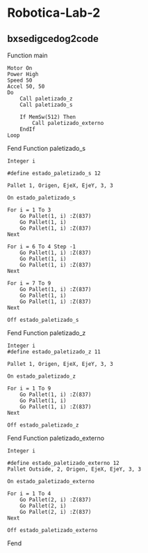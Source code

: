 # Robotica-Lab-2
## bxsedigcedog2code
Function main
	
	Motor On
	Power High
	Speed 50
	Accel 50, 50
	Do
		Call paletizado_z
		Call paletizado_s
	
		If MemSw(512) Then
			Call paletizado_externo
		EndIf
	Loop
	
Fend
Function paletizado_s
	
	Integer i
	
	#define estado_paletizado_s 12
	
	Pallet 1, Origen, EjeX, EjeY, 3, 3
	
	On estado_paletizado_s
	
	For i = 1 To 3
		Go Pallet(1, i) :Z(837)
		Go Pallet(1, i)
		Go Pallet(1, i) :Z(837)
	Next
	
	For i = 6 To 4 Step -1
		Go Pallet(1, i) :Z(837)
		Go Pallet(1, i)
		Go Pallet(1, i) :Z(837)
	Next
	
	For i = 7 To 9
		Go Pallet(1, i) :Z(837)
		Go Pallet(1, i)
		Go Pallet(1, i) :Z(837)
	Next
	
	Off estado_paletizado_s
	
Fend
Function paletizado_z
	
	Integer i
	#define estado_paletizado_z 11
	
	Pallet 1, Origen, EjeX, EjeY, 3, 3
	
	On estado_paletizado_z
	
	For i = 1 To 9
		Go Pallet(1, i) :Z(837)
		Go Pallet(1, i)
		Go Pallet(1, i) :Z(837)
	Next
	
	Off estado_paletizado_z
	
Fend
Function paletizado_externo
	
	Integer i
	
	#define estado_paletizado_externo 12
	Pallet Outside, 2, Origen, EjeX, EjeY, 3, 3
	
	On estado_paletizado_externo
	
	For i = 1 To 4
		Go Pallet(2, i) :Z(837)
		Go Pallet(2, i)
		Go Pallet(2, i) :Z(837)
	Next
	
	Off estado_paletizado_externo
	
Fend

